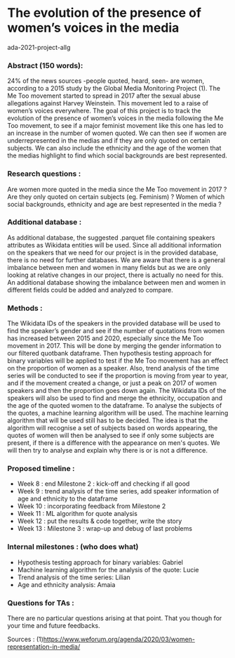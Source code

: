 # The evolution of the presence of women’s voices in the media
ada-2021-project-allg


### Abstract  (150 words):

24% of the news sources -people quoted, heard, seen- are women, according to a 2015 study by the Global Media Monitoring Project (1).
The Me Too movement started to spread in 2017 after the sexual abuse allegations against Harvey Weinstein. This movement led to a raise of women’s voices everywhere.
The goal of this project is to track the evolution of the presence of women’s voices in the media following the Me Too movement, to see if a major feminist movement like this one has led to an increase in the number of women quoted. We can then see if women are underrepresented in the medias and if they are only quoted on certain subjects. We can also include the ethnicity and the age of the women that the medias highlight to find which social backgrounds are best represented.

### Research questions : 
Are women more quoted in the media since the Me Too movement in 2017 ? Are they only quoted on certain subjects (eg. Feminism) ? Women of which social backgrounds, ethnicity and age are best represented in the media ?

### Additional database : 
As additional database, the suggested .parquet file containing speakers attributes as Wikidata entities will be used. 
Since all additional information on the speakers that we need for our project is in the provided database, there is no need for further databases. 
We are aware that there is a general imbalance between men and women in many fields but as we are only looking at relative changes in our project, there is actually no need for this. 
An additional database showing the imbalance between men and women in different fields could be added and analyzed to compare.
 
### Methods : 
The Wikidata IDs of the speakers in the provided database will be used to find the speaker’s gender and see if the number of quotations from women has increased between 2015 and 2020, especially since the Me Too movement in 2017. This will be done by merging the gender information to our filtered quotbank dataframe. Then hypothesis testing approach for binary variables will be applied to test if the Me Too movement has an effect on the proportion of women as a speaker. Also, trend analysis of the time series will be conducted to see if the proportion is moving from year to year, and if the movement created a change, or just a peak on 2017 of women speakers and then the proportion goes down again. 
The Wikidata IDs of the speakers will also be used to find and merge the ethnicity, occupation and the age of the quoted women to the dataframe. 
To analyse the subjects of the quotes, a machine learning algorithm will be used. The machine learning algorithm that will be used still has to be decided. The idea is that the algorithm will recognise a set of subjects based on words appearing, the quotes of women will then be analysed to see if only some subjects are present, if there is a difference with the appearance on men's quotes. We will then try to analyse and explain why there is or is not a difference. 


### Proposed timeline :
- Week 8 : end Milestone 2 : kick-off and checking if all good
- Week 9 : trend analysis of the time series, add speaker information of age and ethnicity to the dataframe
- Week 10 : incorporating feedback from Milestone 2
- Week 11 : ML algorithm for quote analysis
- Week 12 : put the results & code together, write the story 
- Week 13 : Milestone 3 : wrap-up and debug of last problems

### Internal milestones : (who does what)
- Hypothesis testing approach for binary variables: Gabriel
- Machine learning algorithm for the analysis of the quote: Lucie
- Trend analysis of the time series: Lilian
- Age and ethnicity analysis: Amaia

### Questions for TAs :
There are no particular questions arising at that point. That you though for your time and future feedbacks.

Sources : (1)https://www.weforum.org/agenda/2020/03/women-representation-in-media/